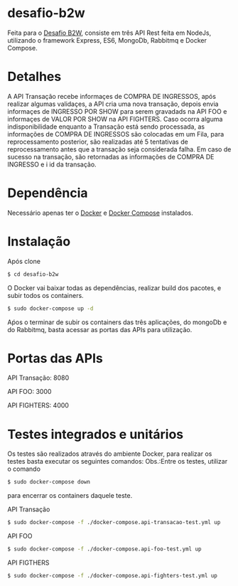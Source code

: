 # desafio-b2w
Feita para o [Desafio B2W](https://github.com/admatic-tool/vaga-b2wads-senior), consiste em três API Rest feita em NodeJs, utilizando o framework Express, ES6, MongoDb, Rabbitmq e Docker Compose.

# Detalhes
A API Transação recebe informaçes de COMPRA DE INGRESSOS, após realizar algumas validaçes, a API cria uma nova transação, 
depois envia informaçes de INGRESSO POR SHOW para serem gravadads na API FOO e informaçes de VALOR POR SHOW na API FIGHTERS.
Caso ocorra alguma indisponibilidade enquanto a Transação está sendo processada, as informações de COMPRA DE INGRESSOS são colocadas
em um Fila, para reprocessamento posterior, são realizadas até 5 tentativas de reprocessamento antes que a transação seja considerada
falha. Em caso de sucesso na transação, são retornadas as informações de COMPRA DE INGRESSO e i id da transação.

# Dependência
Necessário apenas ter o [Docker](https://docs.docker.com/install/) e [Docker Compose](https://docs.docker.com/compose/install/) instalados.

# Instalação
Após clone
```sh
$ cd desafio-b2w
```
O Docker vai baixar todas as dependências, realizar build dos pacotes, e subir todos os containers.
```sh
$ sudo docker-compose up -d
```
Aṕos o terminar de subir os containers das três aplicações, do mongoDb e do Rabbitmq, basta acessar as portas das APIs para utilização.

# Portas das APIs
API Transação: 8080

API FOO: 3000

API FIGHTERS: 4000

# Testes integrados e unitários
Os testes são realizados através do ambiente Docker, para realizar os testes basta executar os seguintes comandos:
Obs.:Entre os testes, utilizar o comando
```sh
$ sudo docker-compose down
```
para encerrar os containers daquele teste.

API Transação
```sh
$ sudo docker-compose -f ./docker-compose.api-transacao-test.yml up
```

API FOO
```sh
$ sudo docker-compose -f ./docker-compose.api-foo-test.yml up
```

API FIGTHERS
```sh
$ sudo docker-compose -f ./docker-compose.api-fighters-test.yml up
```


